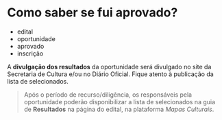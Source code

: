 # Como saber se fui aprovado?

- edital
- oportunidade
- aprovado
- inscrição

A **divulgação dos resultados** da oportunidade será divulgado no site da Secretaria de Cultura e/ou no Diário Oficial. Fique atento à publicação da lista de selecionados.

> Após o período de recurso/diligência, os responsáveis pela oportunidade poderão disponibilizar a lista de selecionados na guia de **Resultados** na página do edital, na plataforma *Mapas Culturais*.